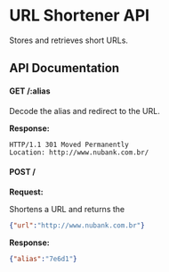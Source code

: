 URL Shortener API
=================

Stores and retrieves short URLs.

API Documentation
-----------------

#### GET /:alias

Decode the alias and redirect to the URL.

**Response:**

```
HTTP/1.1 301 Moved Permanently
Location: http://www.nubank.com.br/
```

#### POST /

**Request:**

Shortens a URL and returns the

```json
{"url":"http://www.nubank.com.br"}
```

**Response:**

```json
{"alias":"7e6d1"}
```
